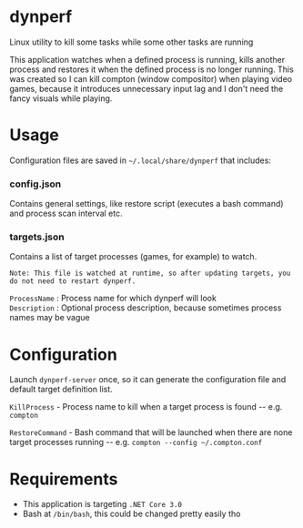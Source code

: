 # dynperf
Linux utility to kill some tasks while some other tasks are running

This application watches when a defined process is running, kills another process and restores it when the defined process is no longer running.
This was created so I can kill compton (window compositor) when playing video games, because it introduces unnecessary input lag and I don't need the fancy visuals while playing.

# Usage
Configuration files are saved in `~/.local/share/dynperf` that includes:
### config.json
Contains general settings, like restore script (executes a bash command) and process scan interval etc.
    
### targets.json
Contains a list of target processes (games, for example) to watch.    

``Note: This file is watched at runtime, so after updating targets, you do not need to restart dynperf.``

`ProcessName` : Process name for which dynperf will look    
`Description` : Optional process description, because sometimes process names may be vague

# Configuration
Launch `dynperf-server` once, so it can generate the configuration file and default target definition list.

`KillProcess` - Process name to kill when a target process is found -- e.g. `compton`

`RestoreCommand` - Bash command that will be launched when there are none target processes running -- e.g. `compton --config ~/.compton.conf`

# Requirements
- This application is targeting `.NET Core 3.0`
- Bash at `/bin/bash`, this could be changed pretty easily tho
